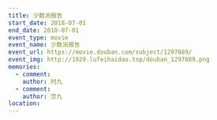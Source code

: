 ```yaml
---
title: 少数派报告
start_date: 2018-07-01
end_date: 2018-07-01
event_type: movie
event_name: 少数派报告
event_url: https://movie.douban.com/subject/1297689/
event_img: http://1929.lufeihaidao.top/douban_1297689.png
memories:
  - comment: 
    author: 时九
  - comment: 
    author: 念九
location: 
---
```

